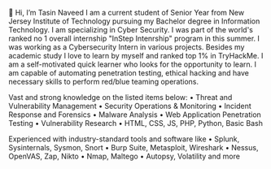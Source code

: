 👋 Hi, I’m Tasin Naveed
I am a current student of Senior Year from New Jersey Institute of Technology pursuing my Bachelor degree in Information Technology. I am specializing in Cyber Security.
I was part of the world's ranked no 1 overall internship "InStep Intenrship" program in this summer. I was working as a Cybersecurity Intern in various projects.
Besides my academic study I love to learn by myself and ranked top 1% in TryHackMe. I am a self-motivated quick learner who looks for the opportunity to learn. 
I am capable of automating penetration testing, ethical hacking and have necessary skills to perform red/blue teaming operations.

Vast and strong knowledge on the listed items below:
• Threat and Vulnerability Management
• Security Operations & Monitoring
• Incident Response and Forensics
• Malware Analysis
• Web Application Penetration Testing
• Vulnerability Research
• HTML, CSS, JS, PHP, Python, Basic Bash

Experienced with industry-standard tools and software like
• Splunk, Sysinternals, Sysmon, Snort
• Burp Suite, Metasploit, Wireshark
• Nessus, OpenVAS, Zap, Nikto
• Nmap, Maltego
• Autopsy, Volatility and more

<!---
tan7-njit/tan7-njit is a ✨ special ✨ repository because its `README.md` (this file) appears on your GitHub profile.
You can click the Preview link to take a look at your changes.
--->
